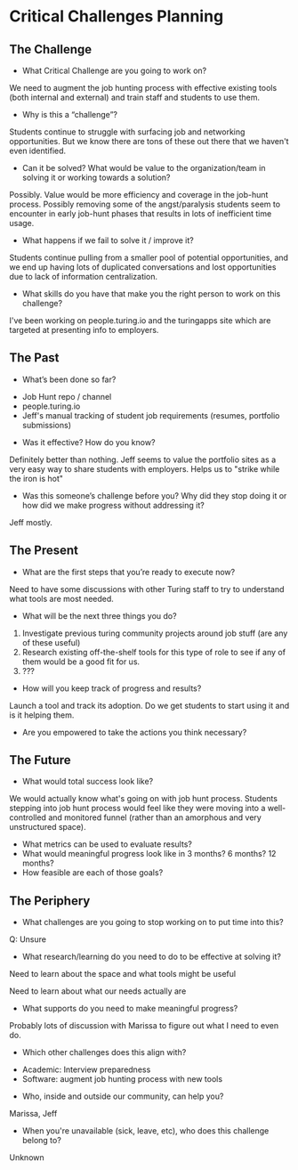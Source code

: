 # Critical Challenges Planning

## The Challenge

* What Critical Challenge are you going to work on?

We need to augment the job hunting process with effective existing tools (both internal and external) and train staff and students to use them.

* Why is this a “challenge”?

Students continue to struggle with surfacing job and networking
opportunities. But we know there are tons of these out there that we
haven't even identified.

* Can it be solved? What would be value to the organization/team in solving it or working towards a solution?

Possibly. Value would be more efficiency and coverage in the job-hunt
process. Possibly removing some of the angst/paralysis students seem to
encounter in early job-hunt phases that results in lots of inefficient
time usage.

* What happens if we fail to solve it / improve it?

Students continue pulling from a smaller pool of potential
opportunities, and we end up having lots of duplicated conversations and
lost opportunities due to lack of information centralization.

* What skills do you have that make you the right person to work on this challenge?

I've been working on people.turing.io and the turingapps site which are
targeted at presenting info to employers.

## The Past

* What’s been done so far?

- Job Hunt repo / channel
- people.turing.io
- Jeff's manual tracking of student job requirements (resumes,
  portfolio submissions)

* Was it effective? How do you know?

Definitely better than nothing. Jeff seems to value the portfolio sites
as a very easy way to share students with employers. Helps us to "strike
while the iron is hot"

* Was this someone’s challenge before you? Why did they stop doing it or how did we make progress without addressing it?

Jeff mostly.

## The Present

* What are the first steps that you’re ready to execute now?

Need to have some discussions with other Turing staff to try to
understand what tools are most needed.

* What will be the next three things you do?

1. Investigate previous turing community projects around job stuff (are
   any of these useful)
2. Research existing off-the-shelf tools for this type of role to see if
   any of them would be a good fit for us.
3. ???

* How will you keep track of progress and results?

Launch a tool and track its adoption. Do we get students to start using
it and is it helping them.

* Are you empowered to take the actions you think necessary?

## The Future

* What would total success look like?

We would actually know what's going on with job hunt process. Students
stepping into job hunt process would feel like they were moving into a
well-controlled and monitored funnel (rather than an amorphous and very
unstructured space).

* What metrics can be used to evaluate results?
* What would meaningful progress look like in 3 months? 6 months? 12 months?
* How feasible are each of those goals?

## The Periphery

* What challenges are you going to stop working on to put time into this?

Q: Unsure

* What research/learning do you need to do to be effective at solving it?

Need to learn about the space and what tools might be useful

Need to learn about what our needs actually are

* What supports do you need to make meaningful progress?

Probably lots of discussion with Marissa to figure out what I need to
even do.

* Which other challenges does this align with?

- Academic: Interview preparedness
- Software: augment job hunting process with new tools

* Who, inside and outside our community, can help you?

Marissa, Jeff

* When you're unavailable (sick, leave, etc), who does this challenge belong to?

Unknown


